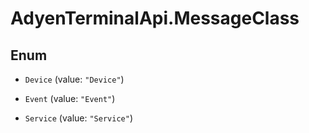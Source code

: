 # AdyenTerminalApi.MessageClass

## Enum


* `Device` (value: `"Device"`)

* `Event` (value: `"Event"`)

* `Service` (value: `"Service"`)


